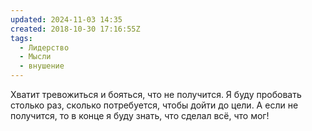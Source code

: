 ```yaml
---
updated: 2024-11-03 14:35
created: 2018-10-30 17:16:55Z
tags:
  - Лидерство
  - Мысли
  - внушение
---
```


Хватит тревожиться и бояться, что не получится. Я буду пробовать столько раз, сколько потребуется, чтобы дойти до цели. А если не получится, то в конце я буду знать, что сделал всё, что мог!